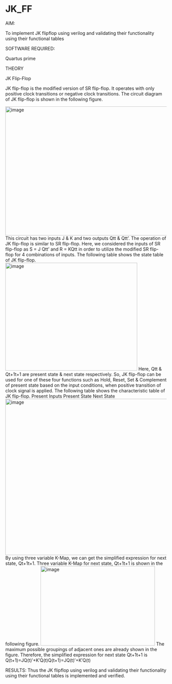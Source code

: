 # JK_FF
AIM: 

To implement JK flipflop using verilog and validating their functionality using their functional tables 

SOFTWARE REQUIRED: 

Quartus prime 

THEORY 

JK Flip-Flop 

JK flip-flop is the modified version of SR flip-flop. It operates with only positive clock transitions or negative clock transitions. The circuit diagram of JK flip-flop is shown in the following figure. 

<img width="610" height="402" alt="image" src="https://github.com/user-attachments/assets/3912edea-397b-4ff9-b526-1b8c0c8495fb" />
This circuit has two inputs J & K and two outputs Qtt & Qtt’. The operation of JK flip-flop is similar to SR flip-flop. Here, we considered the inputs of SR flip-flop as S = J Qtt’ and R = KQtt in order to utilize the modified SR flip-flop for 4 combinations of inputs. The following table shows the state table of JK flip-flop. 
<img width="412" height="336" alt="image" src="https://github.com/user-attachments/assets/7f5e4d26-9c8f-4ebe-b6b7-36158c226084" />
Here, Qtt & Qt+1t+1 are present state & next state respectively. So, JK flip-flop can be used for one of these four functions such as Hold, Reset, Set & Complement of present state based on the input conditions, when positive transition of clock signal is applied. The following table shows the characteristic table of JK flip-flop. Present Inputs Present State Next State 

<img width="575" height="487" alt="image" src="https://github.com/user-attachments/assets/5d2e86ba-d2ab-41f7-a9dd-60a9799fd0f9" />
By using three variable K-Map, we can get the simplified expression for next state, Qt+1t+1. Three variable K-Map for next state, Qt+1t+1 is shown in the following figure. 
<img width="357" height="248" alt="image" src="https://github.com/user-attachments/assets/00c1ff29-df84-4036-937d-12394d0037bc" />
The maximum possible groupings of adjacent ones are already shown in the figure. Therefore, the simplified expression for next state Qt+1t+1 is Q(t+1)=JQ(t)′+K′Q(t)Q(t+1)=JQ(t)′+K′Q(t)

RESULTS:
Thus the JK flipflop using verilog and validating their functionality using their functional tables is implemented and verified. 




